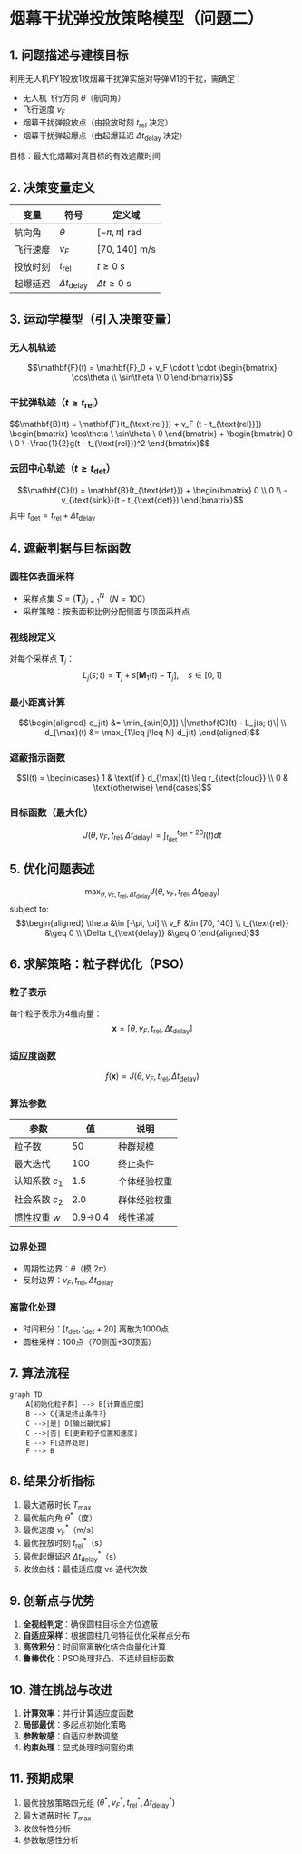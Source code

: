 # 烟幕干扰弹投放策略模型（问题二）

## 1. 问题描述与建模目标
利用无人机FY1投放1枚烟幕干扰弹实施对导弹M1的干扰，需确定：
- 无人机飞行方向 $\theta$（航向角）
- 飞行速度 $v_F$
- 烟幕干扰弹投放点（由投放时刻 $t_{\text{rel}}$ 决定）
- 烟幕干扰弹起爆点（由起爆延迟 $\Delta t_{\text{delay}}$ 决定）

目标：最大化烟幕对真目标的有效遮蔽时间

## 2. 决策变量定义
| 变量     | 符号                      | 定义域              |
| -------- | ------------------------- | ------------------- |
| 航向角   | $\theta$                  | $[-\pi, \pi]$ rad   |
| 飞行速度 | $v_F$                     | $[70, 140]$ m/s     |
| 投放时刻 | $t_{\text{rel}}$          | $t \geq 0$ s        |
| 起爆延迟 | $\Delta t_{\text{delay}}$ | $\Delta t \geq 0$ s |

## 3. 运动学模型（引入决策变量）

### 无人机轨迹
$$\mathbf{F}(t) = \mathbf{F}_0 + v_F \cdot t \cdot \begin{bmatrix} \cos\theta \\ \sin\theta \\ 0 \end{bmatrix}$$

### 干扰弹轨迹（$t \geq t_{\text{rel}}$）
$$\mathbf{B}(t) = \mathbf{F}(t_{\text{rel}}) + v_F (t - t_{\text{rel}}}) \begin{bmatrix} \cos\theta \\ \sin\theta \\ 0 \end{bmatrix} + \begin{bmatrix} 0 \\ 0 \\ -\frac{1}{2}g(t - t_{\text{rel}})^2 \end{bmatrix}$$

### 云团中心轨迹（$t \geq t_{\text{det}}$）
$$\mathbf{C}(t) = \mathbf{B}(t_{\text{det}}) + \begin{bmatrix} 0 \\ 0 \\ -v_{\text{sink}}(t - t_{\text{det}}) \end{bmatrix}$$
其中 $t_{\text{det}} = t_{\text{rel}} + \Delta t_{\text{delay}}$

## 4. 遮蔽判据与目标函数

### 圆柱体表面采样
- 采样点集 $S = \{\mathbf{T}_j\}_{j=1}^N$（$N=100$）
- 采样策略：按表面积比例分配侧面与顶面采样点

### 视线段定义
对每个采样点 $\mathbf{T}_j$：
$$L_j(s; t) = \mathbf{T}_j + s \left[\mathbf{M}_1(t) - \mathbf{T}_j\right], \quad s \in [0,1]$$

### 最小距离计算
$$\begin{aligned}
d_j(t) &= \min_{s\in[0,1]} \|\mathbf{C}(t) - L_j(s; t)\| \\
d_{\max}(t) &= \max_{1\leq j\leq N} d_j(t)
\end{aligned}$$

### 遮蔽指示函数
$$I(t) = \begin{cases} 
1 & \text{if } d_{\max}(t) \leq r_{\text{cloud}} \\ 
0 & \text{otherwise}
\end{cases}$$

### 目标函数（最大化）
$$J(\theta, v_F, t_{\text{rel}}, \Delta t_{\text{delay}}) = \int_{t_{\text{det}}}^{t_{\text{det}} + 20} I(t)  dt$$

## 5. 优化问题表述
$$\max_{\theta, v_F, t_{\text{rel}}, \Delta t_{\text{delay}}} J(\theta, v_F, t_{\text{rel}}, \Delta t_{\text{delay}})$$
subject to:
$$\begin{aligned}
\theta &\in [-\pi, \pi] \\
v_F &\in [70, 140] \\
t_{\text{rel}} &\geq 0 \\
\Delta t_{\text{delay}} &\geq 0
\end{aligned}$$

## 6. 求解策略：粒子群优化（PSO）

### 粒子表示
每个粒子表示为4维向量：
$$\mathbf{x} = [\theta, v_F, t_{\text{rel}}, \Delta t_{\text{delay}}]$$

### 适应度函数
$$f(\mathbf{x}) = J(\theta, v_F, t_{\text{rel}}, \Delta t_{\text{delay}})$$

### 算法参数
| 参数           | 值      | 说明         |
| -------------- | ------- | ------------ |
| 粒子数         | 50      | 种群规模     |
| 最大迭代       | 100     | 终止条件     |
| 认知系数 $c_1$ | 1.5     | 个体经验权重 |
| 社会系数 $c_2$ | 2.0     | 群体经验权重 |
| 惯性权重 $w$   | 0.9→0.4 | 线性递减     |

### 边界处理
- 周期性边界：$\theta$（模 $2\pi$）
- 反射边界：$v_F, t_{\text{rel}}, \Delta t_{\text{delay}}$

### 离散化处理
- 时间积分：$[t_{\text{det}}, t_{\text{det}}+20]$ 离散为1000点
- 圆柱采样：100点（70侧面+30顶面）

## 7. 算法流程
```mermaid
graph TD
    A[初始化粒子群] --> B[计算适应度]
    B --> C{满足终止条件?}
    C -->|是| D[输出最优解]
    C -->|否| E[更新粒子位置和速度]
    E --> F[边界处理]
    F --> B
```

## 8. 结果分析指标
1. 最大遮蔽时长 $T_{\max}$
2. 最优航向角 $\theta^*$（度）
3. 最优速度 $v_F^*$（m/s）
4. 最优投放时刻 $t_{\text{rel}}^*$（s）
5. 最优起爆延迟 $\Delta t_{\text{delay}}^*$（s）
6. 收敛曲线：最佳适应度 vs 迭代次数

## 9. 创新点与优势
1. **全视线判定**：确保圆柱目标全方位遮蔽
2. **自适应采样**：根据圆柱几何特征优化采样点分布
3. **高效积分**：时间窗离散化结合向量化计算
4. **鲁棒优化**：PSO处理非凸、不连续目标函数

## 10. 潜在挑战与改进
1. **计算效率**：并行计算适应度函数
2. **局部最优**：多起点初始化策略
3. **参数敏感**：自适应参数调整
4. **约束处理**：显式处理时间窗约束

## 11. 预期成果
1. 最优投放策略四元组 $(\theta^*, v_F^*, t_{\text{rel}}^*, \Delta t_{\text{delay}}^*)$
2. 最大遮蔽时长 $T_{\max}$
3. 收敛特性分析
4. 参数敏感性分析